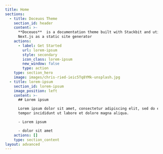 ```yaml
---
title: Home
sections:
  - title: Doceuos Theme
    section_id: header
    content: >-
      **Doceuos**  is a documentation theme built with Stackbit and utilizes
      Next.js as a static site generator
    actions:
      - label: Get Started
        url: lorem-ipsum
        style: secondary
        icon_class: lorem-ipsum
        new_window: false
        type: action
    type: section_hero
    image: images/chris-ried-ieic5Tq8YMk-unsplash.jpg
  - title: lorem-ipsum
    section_id: lorem-ipsum
    image_position: left
    content: >-
      ## Lorem ipsum

      Lorem ipsum dolor sit amet, consectetur adipiscing elit, sed do eiusmod
      tempor incididunt ut labore et dolore magna aliqua.

      - Lorem ipsum

      - dolor sit amet
    actions: []
    type: section_content
layout: advanced
---
```

